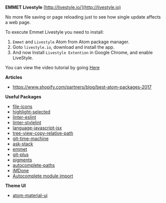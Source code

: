 **EMMET Livestyle**
[http://livestyle.io/](http://livestyle.io)

No more file saving or page reloading just to see how single update affects a web page.

To execute Emmet Livestyle you need to install:
1. `Emmet` and `Livestyle` Atom from Atom package manager.
2. Goto `livestyle.io`, download and install the app.
3. And now Install `Livestyle Extention` in Google Chrome, and enable LiveStyle.

You can view the video tutorial by going [Here](https://www.youtube.com/watch?v=Yxas3rv_WK0)

**Articles**

- https://www.shopify.com/partners/blog/best-atom-packages-2017

**Useful Packages**

- [file-icons](https://atom.io/packages/file-icons)
- [highlight-selected](https://atom.io/packages/highlight-selected)
- [linter-eslint](https://atom.io/packages/linter-eslint)
- [linter-stylelint](https://atom.io/packages/linter-stylelint)
- [language-javascript-jsx](https://atom.io/packages/language-javascript-jsx)
- [tree-view-copy-relative-path](https://atom.io/packages/tree-view-copy-relative-path)
- [git-time-machine](https://atom.io/packages/git-time-machine)
- [ask-stack](https://atom.io/packages/ask-stack)
- [emmet](https://atom.io/packages/emmet)
- [git-plus](https://atom.io/packages/git-plus)
- [pigments](https://atom.io/packages/pigments)
- [autocomplete-paths](https://atom.io/packages/autocomplete-paths)
- [iMDone](https://atom.io/packages/imdone-atom)
- [Autocomplete module import](https://atom.io/packages/autocomplete-module-import)

**Theme UI**

- [atom-material-ui](https://atom.io/themes/atom-material-ui)
